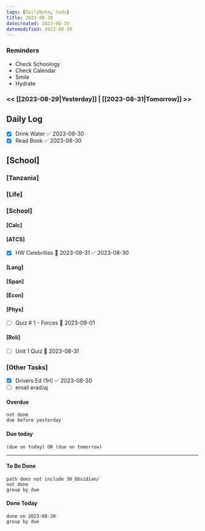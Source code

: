 ```yaml
---
tags: [DailyNote, todo]
title: 2023-08-30
datecreated: 2023-08-30
datemodified: 2023-08-30
---
```


### Reminders
- Check Schoology
- Check Calendar
- Smile
- Hydrate

### << [[2023-08-29|Yesterday]] | [[2023-08-31|Tomorrow]] >>

## Daily Log

- [x] Drink Water ✅ 2023-08-30
- [x] Read Book ✅ 2023-08-30

## [School]
### [Tanzania]

### [Life]

### [School]

#### [Calc]

#### [ATCS]
- [x] HW Celebrities 📅 2023-08-31 ✅ 2023-08-30
#### [Lang]

#### [Span]

#### [Econ]

#### [Phys]

- [ ] Quiz # 1 - Forces 📅 2023-09-01 

#### [Reli]
- [ ] Unit 1 Quiz 📅 2023-08-31 


### [Other Tasks]

- [x] Drivers Ed (1H) ✅ 2023-08-30
- [ ] email erad/aj

#### Overdue
```tasks
not done
due before yesterday
```
#### Due today

```tasks
(due on today) OR (due on tomorrow) 

```
---
#### To Be Done

```tasks
path does not include 30_Obsidian/
not done
group by due
```

#### Done Today

```tasks
done on 2023-08-30
group by due
```